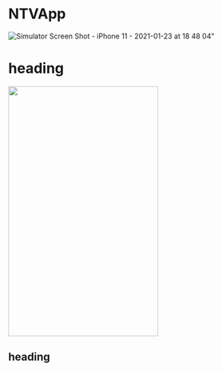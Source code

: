 # NTVApp

![Simulator Screen Shot - iPhone 11 - 2021-01-23 at 18 48 04](https://user-images.githubusercontent.com/37220180/105608259-00920c80-5db4-11eb-87d6-23903b8d243e.png)"

# heading 

<img src="![Simulator Screen Shot - iPhone 11 - 2021-01-23 at 18 55 23](https://user-images.githubusercontent.com/37220180/105608268-0a1b7480-5db4-11eb-97b4-a7c8648aef02.png)" width="300" height="500" />

## heading


